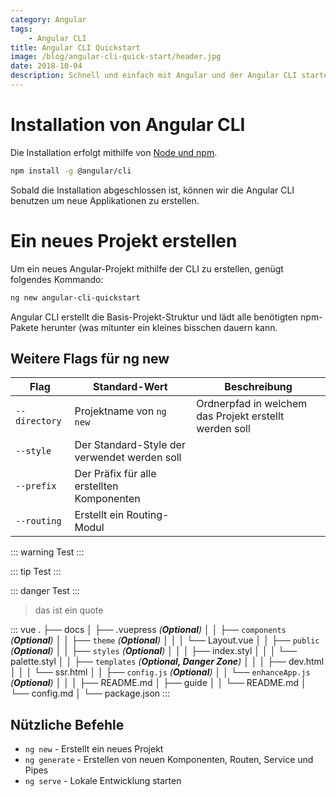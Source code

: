 ```yaml
---
category: Angular
tags:
    - Angular CLI
title: Angular CLI Quickstart
image: /blog/angular-cli-quick-start/header.jpg
date: 2018-10-04
description: Schnell und einfach mit Angular und der Angular CLI starten.
---
```


# Installation von Angular CLI

Die Installation erfolgt mithilfe von [Node und npm](https://nodejs.org/).

```bash
npm install -g @angular/cli
```

Sobald die Installation abgeschlossen ist, können wir die Angular CLI benutzen um neue Applikationen zu erstellen.

# Ein neues Projekt erstellen

Um ein neues Angular-Projekt mithilfe der CLI zu erstellen, genügt folgendes Kommando:

```bash
ng new angular-cli-quickstart
```

Angular CLI erstellt die Basis-Projekt-Struktur und lädt alle benötigten npm-Pakete herunter (was mitunter ein kleines bisschen dauern kann.

## Weitere Flags für ng new

| Flag               | Standard-Wert | Beschreibung                                  |
| ------------------ | ------------- | --------------------------------------------- |
| `--directory`      | Projektname von `ng new`  | Ordnerpfad in welchem das Projekt erstellt werden soll |
| `--style`          | Der Standard-Style der verwendet werden soll |
| `--prefix`         | Der Präfix für alle erstellten Komponenten |
| `--routing`        | Erstellt ein Routing-Modul |

::: warning 
Test
:::

::: tip 
Test
:::

::: danger 
Test
:::

> das ist ein quote

::: vue
.
├── docs
│   ├── .vuepress _(**Optional**)_
│   │   ├── `components` _(**Optional**)_
│   │   ├── `theme` _(**Optional**)_
│   │   │   └── Layout.vue
│   │   ├── `public` _(**Optional**)_
│   │   ├── `styles` _(**Optional**)_
│   │   │   ├── index.styl
│   │   │   └── palette.styl
│   │   ├── `templates` _(**Optional, Danger Zone**)_
│   │   │   ├── dev.html
│   │   │   └── ssr.html
│   │   ├── `config.js` _(**Optional**)_
│   │   └── `enhanceApp.js` _(**Optional**)_
│   │ 
│   ├── README.md
│   ├── guide
│   │   └── README.md
│   └── config.md
│ 
└── package.json
:::

## Nützliche Befehle

- `ng new` - Erstellt ein neues Projekt
- `ng generate` - Erstellen von neuen Komponenten, Routen, Service und Pipes
- `ng serve` - Lokale Entwicklung starten
